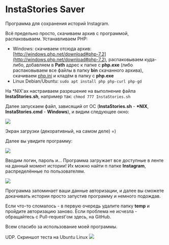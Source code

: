 # InstaStories Saver

Программа для сохранения историй Instagram. 

Всё предельно просто, скачиваем архив с программой, распаковываем. Устанавливаем PHP:

* Windows: скачиваем отсюда архив: [http://windows.php.net/download#php-7.2](http://windows.php.net/download#php-7.2), распаковываем куда-либо, добавляем в **Path** адрес к папке с **php.exe** (либо распаковываем все файлы в папку **bin** скачанного архива), скачиваем [php.ini](https://raw.githubusercontent.com/Ivan-Alone/imageres-storage/master/php.ini) и кладём в папку с **php.exe**
* Linux Debian/Ubuntu: 
```sudo apt install php php-curl php-gd```

На \*NIX'ах настраиваем разрешение на выполнение файла **InstaStories.sh**, например так: 
```chmod 777 InstaStories.sh```

Далее запускаем файл, зависящий от ОС (**InstaStories.sh** - **\*NIX**, **InstaStories.cmd** - **Windows**), и видим следующее окно:

![](https://ivan-alone.github.io/imageres-storage/%D0%A1%D0%BD%D0%B8%D0%BC%D0%BE%D0%BA%20%D1%8D%D0%BA%D1%80%D0%B0%D0%BD%D0%B0%20(65).png)

Экран загрузки (декоративный, на самом деле) =)

Далее вы увидите программу:

![](https://ivan-alone.github.io/imageres-storage/%D0%A1%D0%BD%D0%B8%D0%BC%D0%BE%D0%BA%20%D1%8D%D0%BA%D1%80%D0%B0%D0%BD%D0%B0%20(66).png)

Вводим логин, пароль и... Программа загружает все доступные в ленте на данный момент истории! Их можно найти п папке **Instagram**, распределённые по пользователям.

![](https://raw.githubusercontent.com/Ivan-Alone/imageres-storage/master/test_view.png)

Программа запоминает ваши данные авторизации, и далее вы сможете докачивать истории просто запустив программу и немного подождав. 

Если что-то сломалось - в первую очередь удалите папку **temp** и пройдите авторизацию заново. Если проблема не исчезла - обращайтесь с Pull-request'ом здесь, на GitHub.

Всем спасибо за использование моей программы.

UDP. Скриншот теста на Ubuntu Linux 
![](https://ivan-Alone.github.io/imageres-storage/onLinux.png)
